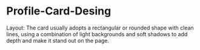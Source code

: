 # Profile-Card-Desing
Layout: The card usually adopts a rectangular or rounded shape with clean lines, using a combination of light backgrounds and soft shadows to add depth and make it stand out on the page. 
